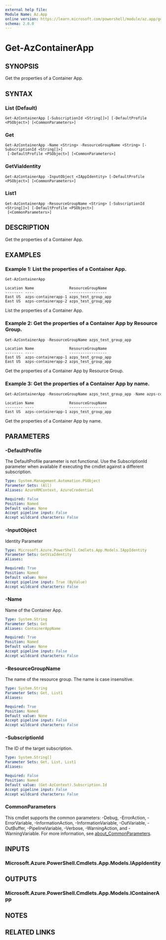 ```yaml
---
external help file:
Module Name: Az.App
online version: https://learn.microsoft.com/powershell/module/az.app/get-azcontainerapp
schema: 2.0.0
---
```


# Get-AzContainerApp

## SYNOPSIS
Get the properties of a Container App.

## SYNTAX

### List (Default)
```
Get-AzContainerApp [-SubscriptionId <String[]>] [-DefaultProfile <PSObject>] [<CommonParameters>]
```

### Get
```
Get-AzContainerApp -Name <String> -ResourceGroupName <String> [-SubscriptionId <String[]>]
 [-DefaultProfile <PSObject>] [<CommonParameters>]
```

### GetViaIdentity
```
Get-AzContainerApp -InputObject <IAppIdentity> [-DefaultProfile <PSObject>] [<CommonParameters>]
```

### List1
```
Get-AzContainerApp -ResourceGroupName <String> [-SubscriptionId <String[]>] [-DefaultProfile <PSObject>]
 [<CommonParameters>]
```

## DESCRIPTION
Get the properties of a Container App.

## EXAMPLES

### Example 1: List the properties of a Container App.
```powershell
Get-AzContainerApp
```

```output
Location Name                ResourceGroupName
-------- ----                -----------------
East US  azps-containerapp-1 azps_test_group_app
East US  azps-containerapp-2 azps_test_group_app
```

List the properties of a Container App.

### Example 2: Get the properties of a Container App by Resource Group.
```powershell
Get-AzContainerApp -ResourceGroupName azps_test_group_app
```

```output
Location Name                ResourceGroupName
-------- ----                -----------------
East US  azps-containerapp-1 azps_test_group_app
East US  azps-containerapp-2 azps_test_group_app
```

Get the properties of a Container App by Resource Group.

### Example 3: Get the properties of a Container App by name.
```powershell
Get-AzContainerApp -ResourceGroupName azps_test_group_app -Name azps-containerapp-1
```

```output
Location Name                ResourceGroupName
-------- ----                -----------------
East US  azps-containerapp-1 azps_test_group_app
```

Get the properties of a Container App by name.

## PARAMETERS

### -DefaultProfile
The DefaultProfile parameter is not functional.
Use the SubscriptionId parameter when available if executing the cmdlet against a different subscription.

```yaml
Type: System.Management.Automation.PSObject
Parameter Sets: (All)
Aliases: AzureRMContext, AzureCredential

Required: False
Position: Named
Default value: None
Accept pipeline input: False
Accept wildcard characters: False
```

### -InputObject
Identity Parameter

```yaml
Type: Microsoft.Azure.PowerShell.Cmdlets.App.Models.IAppIdentity
Parameter Sets: GetViaIdentity
Aliases:

Required: True
Position: Named
Default value: None
Accept pipeline input: True (ByValue)
Accept wildcard characters: False
```

### -Name
Name of the Container App.

```yaml
Type: System.String
Parameter Sets: Get
Aliases: ContainerAppName

Required: True
Position: Named
Default value: None
Accept pipeline input: False
Accept wildcard characters: False
```

### -ResourceGroupName
The name of the resource group.
The name is case insensitive.

```yaml
Type: System.String
Parameter Sets: Get, List1
Aliases:

Required: True
Position: Named
Default value: None
Accept pipeline input: False
Accept wildcard characters: False
```

### -SubscriptionId
The ID of the target subscription.

```yaml
Type: System.String[]
Parameter Sets: Get, List, List1
Aliases:

Required: False
Position: Named
Default value: (Get-AzContext).Subscription.Id
Accept pipeline input: False
Accept wildcard characters: False
```

### CommonParameters
This cmdlet supports the common parameters: -Debug, -ErrorAction, -ErrorVariable, -InformationAction, -InformationVariable, -OutVariable, -OutBuffer, -PipelineVariable, -Verbose, -WarningAction, and -WarningVariable. For more information, see [about_CommonParameters](http://go.microsoft.com/fwlink/?LinkID=113216).

## INPUTS

### Microsoft.Azure.PowerShell.Cmdlets.App.Models.IAppIdentity

## OUTPUTS

### Microsoft.Azure.PowerShell.Cmdlets.App.Models.IContainerApp

## NOTES

## RELATED LINKS

